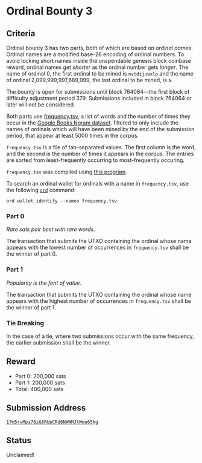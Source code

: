 Ordinal Bounty 3
================

Criteria
--------

Ordinal bounty 3 has two parts, both of which are based on *ordinal names*.
Ordinal names are a modified base-26 encoding of ordinal numbers. To avoid
locking short names inside the unspendable genesis block coinbase reward,
ordinal names get *shorter* as the ordinal number gets *longer*. The name of
ordinal 0, the first ordinal to be mined is `nvtdijuwxlp` and the name of
ordinal 2,099,999,997,689,999, the last ordinal to be mined, is `a`.

The bounty is open for submissions until block 764064—the first block of
difficulty adjustment period 379. Submissions included in block 764064 or later
will not be considered.

Both parts use [frequency.tsv](frequency.tsv), a list of words and the number
of times they occur in the [Google Books Ngram
dataset](http://storage.googleapis.com/books/ngrams/books/datasetsv2.html).
filtered to only include the names of ordinals which will have been mined by
the end of the submission period, that appear at least 5000 times in the
corpus.

`frequency.tsv` is a file of tab-separated values. The first column is the
word, and the second is the number of times it appears in the corpus. The
entries are sorted from least-frequently occurring to most-frequently occuring.

`frequency.tsv` was compiled using [this
program](https://github.com/casey/onegrams).

To search an ordinal wallet for ordinals with a name in `frequency.tsv`, use
the following [`ord`](https://github.com/casey/ord) command:

```
ord wallet identify --names frequency.tsv
```

### Part 0

*Rare sats pair best with rare words.*

The transaction that submits the UTXO containing the ordinal whose name appears
with the lowest number of occurrences in `frequency.tsv` shall be the winner of
part 0.

### Part 1

*Popularity is the font of value.*

The transaction that submits the UTXO containing the ordinal whose name appears
with the highest number of occurrences in `frequency.tsv` shall be the winner
of part 1.

### Tie Breaking

In the case of a tie, where two submissions occur with the same frequency, the
earlier submission shall be the winner.

Reward
------

- Part 0: 200,000 sats
- Part 1: 200,000 sats
- Total: 400,000 sats

Submission Address
------------------

[`17m5rvMpi78zG8RUpCRd6NWWMJtWmu65kg`](https://mempool.space/address/17m5rvMpi78zG8RUpCRd6NWWMJtWmu65kg)

Status
------

Unclaimed!

